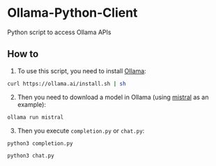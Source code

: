 # Ollama-Python-Client
Python script to access Ollama APIs


## How to
1. To use this script, you need to install [Ollama](https://ollama.ai/):
```bash
curl https://ollama.ai/install.sh | sh
```

2. Then you need to download a model in Ollama (using [mistral](https://ollama.ai/library/mistral) as an example):
```bash
ollama run mistral
```

3. Then you execute `completion.py` or `chat.py`:
```bash
python3 completion.py
```
```bash
python3 chat.py
```